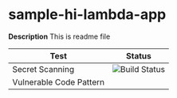 # sample-hi-lambda-app
**Description**
This is readme file


| Test | Status |
| --- | --- |
| Secret Scanning | ![Build Status](https://codebuild.us-east-2.amazonaws.com/badges?uuid=eyJlbmNyeXB0ZWREYXRhIjoiMmIyY0lWcWFaNlV2Ni9YeW15QXZYUFBwcFluckQvbXNDTkpXTzd5Y1RZVCtlVTFBa3YxOWtOV1UvN0ZUUTdLUGlYZU5JZWJoNGZnTStEbkg3bWEyVG1BPSIsIml2UGFyYW1ldGVyU3BlYyI6InUzTHR4aTZET29RY2VaeFAiLCJtYXRlcmlhbFNldFNlcmlhbCI6MX0%3D&branch=main) |
| Vulnerable Code Pattern | |
